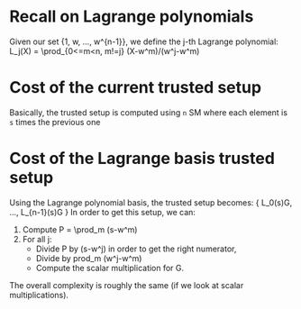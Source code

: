 # Recall on Lagrange polynomials
Given our set {1, w, ..., w^{n-1}}, we define the j-th Lagrange polynomial: 
L_j(X) = \prod_{0<=m<n, m!=j} (X-w^m)/(w^j-w^m)

# Cost of the current trusted setup
Basically, the trusted setup is computed using `n` SM where each
element is `s` times the previous one

# Cost of the Lagrange basis trusted setup
Using the Lagrange polynomial basis, the trusted setup becomes:
{ L_0(s)G, ..., L_{n-1}(s)G }
In order to get this setup, we can:
1. Compute P = \prod_m (s-w^m)
2. For all j:
    * Divide P by (s-w^j) in order to get the right numerator,
    * Divide by prod_m (w^j-w^m)
	* Compute the scalar multiplication for G.
	
The overall complexity is roughly the same (if we look at scalar
multiplications).

